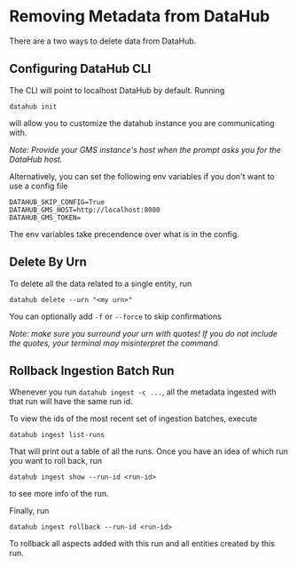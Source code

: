 # Removing Metadata from DataHub

There are a two ways to delete data from DataHub.


## Configuring DataHub CLI

The CLI will point to localhost DataHub by default. Running

```
datahub init
```

will allow you to customize the datahub instance you are communicating with.

_Note: Provide your GMS instance's host when the prompt asks you for the DataHub host._

Alternatively, you can set the following env variables if you don't want to use a config file
```
DATAHUB_SKIP_CONFIG=True
DATAHUB_GMS_HOST=http://localhost:8080
DATAHUB_GMS_TOKEN=
```

The env variables take precendence over what is in the config.


## Delete By Urn

To delete all the data related to a single entity, run

```
datahub delete --urn "<my urn>"
```

You can optionally add `-f` or `--force` to skip confirmations

_Note: make sure you surround your urn with quotes! If you do not include the quotes, your terminal may misinterpret the command._

## Rollback Ingestion Batch Run

Whenever you run `datahub ingest -c ...`, all the metadata ingested with that run will have the same run id.

To view the ids of the most recent set of ingestion batches, execute

```
datahub ingest list-runs
```

That will print out a table of all the runs. Once you have an idea of which run you want to roll back, run

```
datahub ingest show --run-id <run-id>
```

to see more info of the run.

Finally, run

```
datahub ingest rollback --run-id <run-id>
```

To rollback all aspects added with this run and all entities created by this run.
